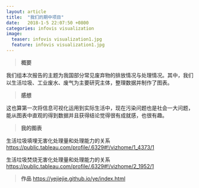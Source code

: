 ```yaml
---
layout: article
title:  "我们的期中项目"
date:   2018-1-5 22:07:50 +0800
categories: infovis visualization
image:
  teaser: infovis visualization1.jpg
  feature: infovis visualization1.jpg
---
```


> ****概要****

我们组本次报告的主题为我国部分常见废弃物的排放情况与处理情况。其中，我们以生活垃圾、工业废水、废气为主要研究主体，整理数据并制作了图表。


> **感想**

这也算第一次将信息可视化运用到实际生活中，现在污染问题也是社会一大问题，能从图表中直观的得到数据并且获得结论觉得很有成就感，也很有趣。

> **我的图表**


生活垃圾填埋无害化处理量和处理能力的关系
https://public.tableau.com/profile/.6329#!/vizhome/1_4373/1

生活垃圾焚烧无害化处理量和处理能力的关系
https://public.tableau.com/profile/.6329#!/vizhome/2_1952/1
> **作品**
https://yejiejie.github.io/ye/index.html
